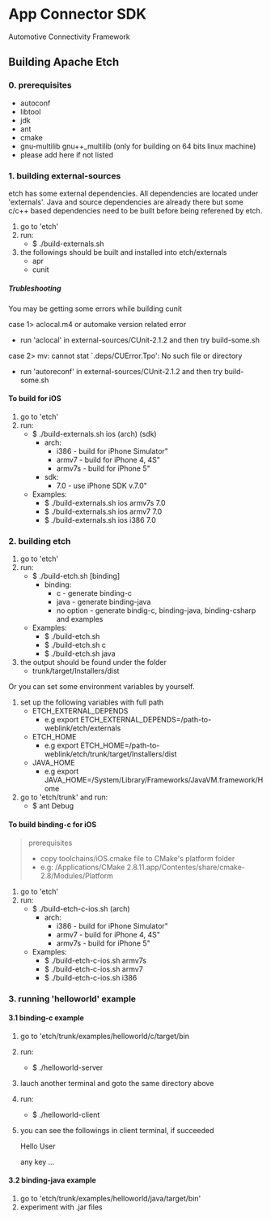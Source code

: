 # App Connector SDK

Automotive Connectivity Framework

## Building Apache Etch

### 0. prerequisites
- autoconf
- libtool
- jdk
- ant
- cmake
- gnu-multilib gnu++_multilib (only for building on 64 bits linux machine)
- please add here if not listed

### 1. building external-sources

etch has some external dependencies. All dependencies are located under 'externals'. Java and source dependencies are already there but some c/c++ based dependencies need to be built before being referened by etch. 

1. go to 'etch'
2. run:
    - $ ./build-externals.sh
3. the followings should be built and installed into etch/externals
    - apr
    - cunit

##### Trubleshooting

You may be getting some errors while building cunit

case 1> aclocal.m4 or automake version related error
- run 'aclocal' in external-sources/CUnit-2.1.2 and then try build-some.sh

case 2> mv: cannot stat `.deps/CUError.Tpo': No such file or directory
- run 'autoreconf' in external-sources/CUnit-2.1.2 and then try build-some.sh

#### To build for iOS

1. go to 'etch'
2. run:
    - $ ./build-externals.sh ios (arch) (sdk)
        - arch:
    		- i386 - build for iPhone Simulator"
    		- armv7 - build for iPhone 4, 4S"
    		- armv7s - build for iPhone 5"
    	- sdk:
    		- 7.0 - use iPhone SDK v.7.0"
    - Examples:
        - $ ./build-externals.sh ios armv7s 7.0
        - $ ./build-externals.sh ios armv7 7.0
        - $ ./build-externals.sh ios i386 7.0

### 2. building etch

1. go to 'etch'
2. run:
    - $ ./build-etch.sh [binding]
        - binding:
        	- c - generate binding-c
        	- java - generate binding-java
        	- no option - generate bindig-c, binding-java, binding-csharp and examples
    - Examples:
        - $ ./build-etch.sh
        - $ ./build-etch.sh c
        - $ ./build-etch.sh java
3. the output should be found under the folder
    - trunk/target/Installers/dist

Or you can set some environment variables by yourself. 

1. set up the following variables with full path
    - ETCH_EXTERNAL_DEPENDS
        - e.g export ETCH_EXTERNAL_DEPENDS=/path-to-weblink/etch/externals
    - ETCH_HOME
        - e.g export ETCH_HOME=/path-to-weblink/etch/trunk/target/Installers/dist
    - JAVA_HOME
        - e.g export JAVA_HOME=/System/Library/Frameworks/JavaVM.framework/Home
2. go to 'etch/trunk' and run:
    - $ ant Debug


#### To build binding-c for iOS

> prerequisites
> - copy toolchains/iOS.cmake file to CMake's platform folder
> - e.g:  /Applications/CMake 2.8.11.app/Contentes/share/cmake-2.8/Modules/Platform
    
1. go to 'etch'
2. run:
    - $ ./build-etch-c-ios.sh (arch)
        - arch:
    		- i386 - build for iPhone Simulator"
    		- armv7 - build for iPhone 4, 4S"
    		- armv7s - build for iPhone 5"
    - Examples:
        - $ ./build-etch-c-ios.sh armv7s
        - $ ./build-etch-c-ios.sh armv7
        - $ ./build-etch-c-ios.sh i386

### 3. running 'helloworld' example

#### 3.1 binding-c example

1. go to 'etch/trunk/examples/helloworld/c/target/bin
2. run:
    - $ ./helloworld-server
3. lauch another terminal and goto the same directory above
4. run:
    - $ ./helloworld-client
5. you can see the followings in client terminal, if succeeded

    Hello User
    
    any key …

#### 3.2 binding-java example

1. go to 'etch/trunk/examples/helloworld/java/target/bin'
2. experiment with .jar files
